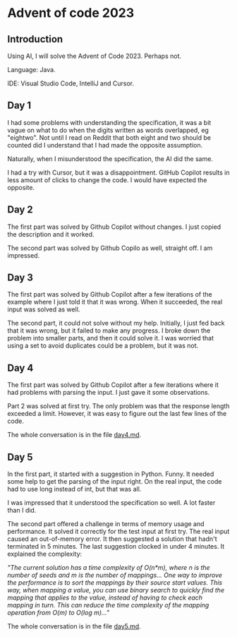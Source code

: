 # Advent of code 2023

## Introduction

Using AI, I will solve the Advent of Code 2023. Perhaps not.

Language: Java.

IDE: Visual Studio Code, IntelliJ and Cursor.

## Day 1

I had some problems with understanding the specification, it was a bit vague on what to do when the digits written as words overlapped, eg "eightwo". Not until I read on Reddit that both eight and two should be counted did I understand that I had made the opposite assumption.

Naturally, when I misunderstood the specification, the AI did the same.

I had a try with Cursor, but it was a disappointment. GitHub Copilot results in less amount of clicks to change the code. I would have expected the opposite.

## Day 2

The first part was solved by Github Copilot without changes. I just copied the description and it worked.

The second part was solved by Github Copilo as well, straight off. I am impressed.

## Day 3

The first part was solved by Github Copilot after a few iterations of the example where I just told it that it was wrong. When it succeeded, the real input was solved as well.

The second part, it could not solve without my help. Initially, I just fed back that it was wrong, but it failed to 
make any progress. I broke down the problem into smaller parts, and then it could solve it. I was worried that using
a set to avoid duplicates could be a problem, but it was not.

## Day 4

The first part was solved by Github Copilot after a few iterations where it had problems with parsing the input. I just gave it some observations.

Part 2 was solved at first try. The only problem was that the response length exceeded a limit. However, it was easy to figure out the last few lines of the code.

The whole conversation is in the file [day4.md](prompts/day4.md).

## Day 5

In the first part, it started with a suggestion in Python. Funny. It needed some help to get the parsing of the input right. On the real input, the code had to use long instead of int, but that was all.

I was impressed that it understood the specification so well. A lot faster than I did.

The second part offered a challenge in terms of memory usage and performance. It solved it correctly for the test input at first try. The real input caused an out-of-memory error. It then suggested a solution that hadn't terminated in 5 minutes. The last suggestion clocked in under 4 minutes. It explained the complexity: 

_"The current solution has a time complexity of O(n*m), where n is the number of seeds and m is the number of mappings... One way to improve the performance is to sort the mappings by their source start values. This way, when mapping a value, you can use binary search to quickly find the mapping that applies to the value, instead of having to check each mapping in turn. This can reduce the time complexity of the mapping operation from O(m) to O(log m)..."_

The whole conversation is in the file [day5.md](prompts/day5.md).
